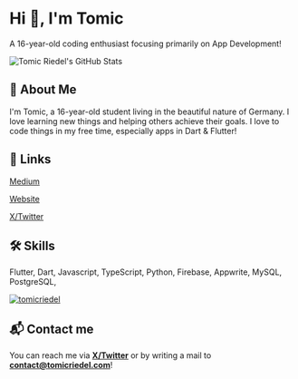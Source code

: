 # Hi 👋, I'm Tomic
 A 16-year-old coding enthusiast focusing primarily on App Development!

<img src="https://github-readme-stats.vercel.app/api?username=tomic-riedel&show_icons=true&locale=en" alt="Tomic Riedel's GitHub Stats" />

## 🚀 About Me

I'm Tomic, a 16-year-old student living in the beautiful nature of Germany. I love learning new things and helping others achieve their goals. I love to code things in my free time, especially apps in Dart & Flutter!

## 🔗 Links
[Medium](https://tomicriedel.medium.com)

[Website](https://tomicriedel.com)

[X/Twitter](https://twitter.com/tomicriedel)


## 🛠 Skills
Flutter, Dart, Javascript, TypeScript, Python, Firebase, Appwrite, MySQL, PostgreSQL,

<p align="left"> <a href="https://twitter.com/tomicriedel" target="blank"><img src="https://img.shields.io/twitter/follow/tomicriedel?logo=twitter&style=for-the-badge" alt="tomicriedel" /></a> </p>

## 📬 Contact me
You can reach me via **[X/Twitter](https://twitter.com/tomicriedel)** or by writing a mail to **contact@tomicriedel.com**!
